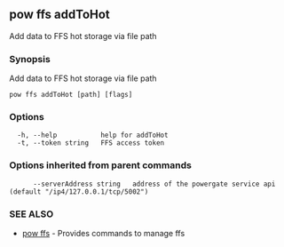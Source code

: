 ## pow ffs addToHot

Add data to FFS hot storage via file path

### Synopsis

Add data to FFS hot storage via file path

```
pow ffs addToHot [path] [flags]
```

### Options

```
  -h, --help           help for addToHot
  -t, --token string   FFS access token
```

### Options inherited from parent commands

```
      --serverAddress string   address of the powergate service api (default "/ip4/127.0.0.1/tcp/5002")
```

### SEE ALSO

* [pow ffs](pow_ffs.md)	 - Provides commands to manage ffs

